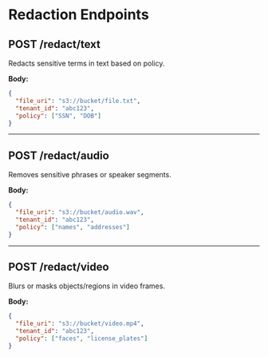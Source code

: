 # Redaction Endpoints

## POST /redact/text
Redacts sensitive terms in text based on policy.  

**Body:**
```json
{
  "file_uri": "s3://bucket/file.txt",
  "tenant_id": "abc123",
  "policy": ["SSN", "DOB"]
}
```

---

## POST /redact/audio
Removes sensitive phrases or speaker segments.  

**Body:**
```json
{
  "file_uri": "s3://bucket/audio.wav",
  "tenant_id": "abc123",
  "policy": ["names", "addresses"]
}
```

---

## POST /redact/video
Blurs or masks objects/regions in video frames.  

**Body:**
```json
{
  "file_uri": "s3://bucket/video.mp4",
  "tenant_id": "abc123",
  "policy": ["faces", "license_plates"]
}
```
